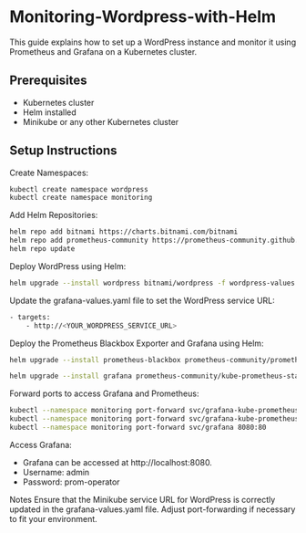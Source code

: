 # Monitoring-Wordpress-with-Helm
This guide explains how to set up a WordPress instance and monitor it using Prometheus and Grafana on a Kubernetes cluster.

## Prerequisites
- Kubernetes cluster
- Helm installed
- Minikube or any other Kubernetes cluster

## Setup Instructions
Create Namespaces:
```bash
kubectl create namespace wordpress
kubectl create namespace monitoring
```
Add Helm Repositories:
```bash
helm repo add bitnami https://charts.bitnami.com/bitnami
helm repo add prometheus-community https://prometheus-community.github.io/helm-charts
helm repo update
```
Deploy WordPress using Helm:
```bash
helm upgrade --install wordpress bitnami/wordpress -f wordpress-values.yaml -n wordpress
```

Update the grafana-values.yaml file to set the WordPress service URL:
```bash
- targets:
    - http://<YOUR_WORDPRESS_SERVICE_URL>
```

Deploy the Prometheus Blackbox Exporter and Grafana using Helm:
```bash
helm upgrade --install prometheus-blackbox prometheus-community/prometheus-blackbox-exporter -f black-values.yaml -n monitoring

helm upgrade --install grafana prometheus-community/kube-prometheus-stack -f grafana-values.yaml -n monitoring
```

Forward ports to access Grafana and Prometheus:
```bash
kubectl --namespace monitoring port-forward svc/grafana-kube-prometheus-st-prometheus 9090
kubectl --namespace monitoring port-forward svc/grafana-kube-prometheus-st-alertmanager 9093
kubectl --namespace monitoring port-forward svc/grafana 8080:80
```

Access Grafana:
- Grafana can be accessed at http://localhost:8080.
- Username: admin
- Password: prom-operator

Notes
Ensure that the Minikube service URL for WordPress is correctly updated in the grafana-values.yaml file.
Adjust port-forwarding if necessary to fit your environment.